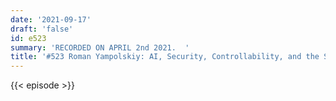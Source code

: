 ```yaml
---
date: '2021-09-17'
draft: 'false'
id: e523
summary: 'RECORDED ON APRIL 2nd 2021.  '
title: '#523 Roman Yampolskiy: AI, Security, Controllability, and the Singularity'
---
```

{{< episode >}}
